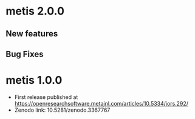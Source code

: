 # metis 2.0.0

## New features

## Bug Fixes


# metis 1.0.0

* First release published at https://openresearchsoftware.metajnl.com/articles/10.5334/jors.292/
* Zenodo link: 10.5281/zenodo.3367767
